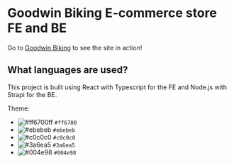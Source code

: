 # Goodwin Biking E-commerce store FE and BE

Go to [Goodwin Biking](http://www.goodwinbiking.com) to see the site in action!

## What languages are used?

This project is built using React with Typescript for the FE and Node.js with Strapi for the BE.

Theme:
- ![#ff6700ff](https://placehold.co/15x15/f03c15/f03c15.png) `#ff6700`
- ![#ebebeb](https://placehold.co/15x15/c5f015/c5f015.png) `#ebebeb`
- ![#c0c0c0](https://placehold.co/15x15/1589F0/1589F0.png) `#c0c0c0`
- ![#3a6ea5](https://placehold.co/15x15/1589F0/1589F0.png) `#3a6ea5`
- ![#004e98](https://placehold.co/15x15/1589F0/1589F0.png) `#004e98`

